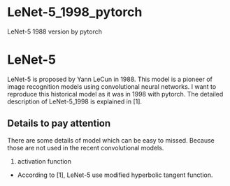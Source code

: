 # LeNet-5_1998_pytorch
LeNet-5 1988 version by pytorch

# LeNet-5
LeNet-5 is proposed by Yann LeCun in 1988. This model is a pioneer of image recognition models using convolutional neural networks.
I want to reproduce this historical model as it was in 1998 with pytorch. The detailed description of LeNet-5_1998 is explained in [1]. 

## Details to pay attention
There are some details of model which can be easy to missed. Because those are not used in the recent convolutional models.

1. activation function  
  - According to [1], LeNet-5 use modified hyperbolic tangent function.
